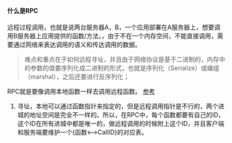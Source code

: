 #### 什么是RPC
远程过程调用，也就是说两台服务器A，B，一个应用部署在A服务器上，想要调用B服务器上应用提供的函数/方法，，由于不在一个内存空间，不能直接调用，需要通过网络来表达调用的语义和传达调用的数据。

> 难点和重点在于如何远程寻址，并且由于网络协议是基于二进制的，内存中的参数的值要序列化成二进制的形式，也就是序列化（Serialize）或编组（marshal），之后还要进行反序列化；

RPC就是要像调用本地函数一样去调用远程函数。
[参考](https://www.zhihu.com/question/25536695/answer/221638079)

1. 寻址，本地可以通过函数指针来指定的，但是远程调用指针是不行的，两个进城的地址空间是完全不一样的。所以，在RPC中，每个函数都要有自己的ID，这个ID在所有进城中都是唯一的，做远程调用的时候附上这个ID，并且客户端和服务端要维护一个{函数<-->CallID}的对应表。
